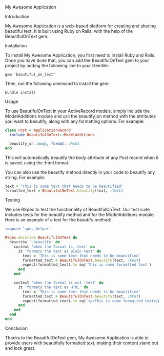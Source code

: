My Awesome Application

Introduction

My Awesome Application is a web-based platform for creating and sharing beautiful text. It is built using Ruby on Rails, with the help of the BeautifulOnText gem.

Installation

To install My Awesome Application, you first need to install Ruby and Rails. Once you have done that, you can add the BeautifulOnText gem to your project by adding the following line to your Gemfile:

```
gem 'beautiful_on_text'
````

Then, run the following command to install the gem:

```
bundle install
```

Usage

To use BeautifulOnText in your ActiveRecord models, simply include the ModelAdditions module and call the beautify_on method with the attributes you want to beautify, along with any formatting options. For example:

```ruby
class Post < ApplicationRecord
  include BeautifulOnText::ModelAdditions

  beautify_on :body, format: :html
end
```

This will automatically beautify the body attribute of any Post record when it is saved, using the :html format.

You can also use the beautify method directly in your code to beautify any string. For example:

```ruby
text = "This is some text that needs to be beautified"
formatted_text = BeautifulOnText.beautify(text, :text)
```

Testing

We use RSpec to test the functionality of BeautifulOnText. Our test suite includes tests for the beautify method and for the ModelAdditions module. Here is an example of a test for the beautify method:

```ruby
require 'spec_helper'

RSpec.describe BeautifulOnText do
  describe '.beautify' do
    context 'when the format is :text' do
      it 'formats the text as plain text' do
        text = 'This is some text that needs to be beautified'
        formatted_text = BeautifulOnText.beautify(text, :text)
        expect(formatted_text).to eq('This is some formatted text')
      end
    end

    context 'when the format is not :text' do
      it 'formats the text as HTML' do
        text = 'This is some text that needs to be beautified'
        formatted_text = BeautifulOnText.beautify(text, :html)
        expect(formatted_text).to eq('<p>This is some formatted text</p>')
      end
    end
  end
end
```

Conclusion

Thanks to the BeautifulOnText gem, My Awesome Application is able to provide users with beautifully formatted text, making their content stand out and look great.
